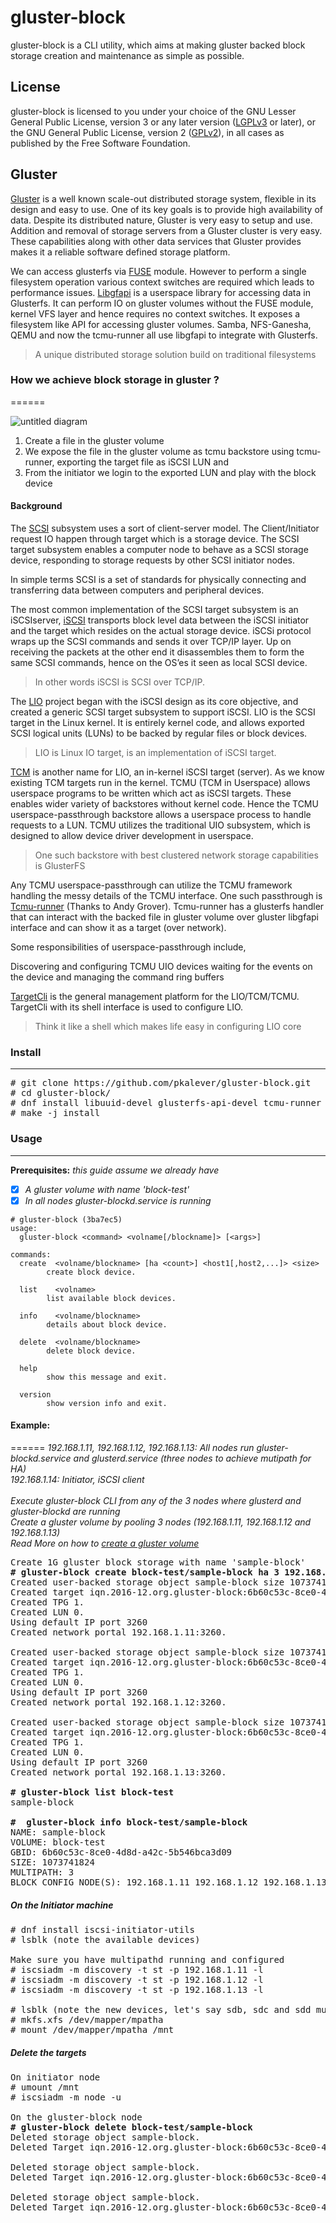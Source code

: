 # gluster-block
gluster-block is a CLI utility, which aims at making gluster backed block
storage creation and maintenance as simple as possible.

## License
gluster-block is licensed to you under your choice of the GNU Lesser General Public License, version 3 or any later version ([LGPLv3](https://opensource.org/licenses/lgpl-3.0.html) or later), or the GNU General Public License, version 2 ([GPLv2](https://opensource.org/licenses/GPL-2.0)), in all cases as published by the Free Software Foundation.

## Gluster
[Gluster](http://gluster.readthedocs.io/en/latest/) is a well known scale-out distributed storage system, flexible in its design and easy to use. One of its key goals is to provide high availability of data. Despite its distributed nature, Gluster is very easy to setup and use. Addition and removal of storage servers from a Gluster cluster is very easy. These capabilities along with other data services that Gluster provides makes it a reliable software defined storage platform.

We can access glusterfs via [FUSE](https://en.wikipedia.org/wiki/Filesystem_in_Userspace) module. However to perform a single filesystem operation various context switches are required which leads to performance issues. [Libgfapi](http://blog.gluster.org/2014/04/play-with-libgfapi-and-its-python-bindings/) is a userspace library for accessing data in Glusterfs. It can perform IO on gluster volumes without the FUSE module, kernel VFS layer and hence requires no context switches. It exposes a filesystem like API for accessing gluster volumes. Samba, NFS-Ganesha, QEMU and now the tcmu-runner all use libgfapi to integrate with Glusterfs.

> A unique distributed storage solution build on traditional filesystems

### How we achieve block storage in gluster ?
======

![untitled diagram](https://cloud.githubusercontent.com/assets/12432241/21478518/235e533c-cb72-11e6-9c5a-e351513a34b7.png)

1. Create a file in the gluster volume
2. We expose the file in the gluster volume as tcmu backstore using tcmu-runner, exporting the target file as iSCSI LUN and
3. From the initiator we login to the exported LUN and play with the block device

#### Background
The [SCSI](http://searchstorage.techtarget.com/definition/SCSI) subsystem uses a sort of client-server model.  The Client/Initiator request IO happen through target which is a storage device. The SCSI target subsystem enables a computer node to behave as a SCSI storage device, responding to storage requests by other SCSI initiator nodes.

In simple terms SCSI is a set of standards for physically connecting and transferring data between computers and peripheral devices.

The most common implementation of the SCSI target subsystem is an iSCSIserver, [iSCSI](http://searchstorage.techtarget.com/definition/iSCSI) transports block level data between the iSCSI initiator and the target which resides on the actual storage device. iSCSi protocol wraps up the SCSI commands and sends it over TCP/IP layer. Up on receiving the packets at the other end it disassembles them to form the same SCSI commands, hence on the OS’es it seen as local SCSI device.

> In other words iSCSI is SCSI over TCP/IP.

The [LIO](http://linux-iscsi.org/wiki/LIO) project began with the iSCSI design as its core objective, and created a generic SCSI target subsystem to support iSCSI. LIO is the SCSI target in the Linux kernel. It is entirely kernel code, and allows exported SCSI logical units (LUNs) to be backed by regular files or block devices.

> LIO is Linux IO target, is an implementation of iSCSI target.

[TCM](https://www.kernel.org/doc/Documentation/target/tcmu-design.txt) is another name for LIO, an in-kernel iSCSI target (server). As we know existing TCM targets run in the kernel. TCMU (TCM in Userspace) allows userspace programs to be written which act as iSCSI targets. These enables wider variety of backstores without kernel code. Hence the TCMU userspace-passthrough backstore allows a userspace process to handle requests to a LUN. TCMU utilizes the traditional UIO subsystem, which is designed to allow device driver development in userspace.

> One such backstore with best clustered network storage capabilities is GlusterFS

Any TCMU userspace-passthrough can utilize the TCMU framework handling the messy details of the TCMU interface.
One such passthrough is [Tcmu-runner](https://github.com/open-iscsi/tcmu-runner) (Thanks to Andy Grover). Tcmu-runner has a glusterfs handler that can interact with the backed file in gluster volume over gluster libgfapi interface and can show it as a target (over network).

Some responsibilities of userspace-passthrough include,

Discovering and configuring TCMU UIO devices
waiting for the events on the device and
managing the command ring buffers

[TargetCli](https://github.com/Datera/targetcli) is the general management platform for the LIO/TCM/TCMU. TargetCli with its shell interface is used to configure LIO.
> Think it like a shell which makes life easy in configuring LIO core

### Install
------
<pre>
# git clone https://github.com/pkalever/gluster-block.git
# cd gluster-block/
# dnf install libuuid-devel glusterfs-api-devel tcmu-runner targetcli (on fedora)
# make -j install
</pre>

### Usage
------
**Prerequisites:** *this guide assume we already have*
- [x] *A gluster volume with name 'block-test'*
- [x] *In all nodes gluster-blockd.service is running*

```script
# gluster-block (3ba7ec5)
usage:
  gluster-block <command> <volname[/blockname]> [<args>]

commands:
  create  <volname/blockname> [ha <count>] <host1[,host2,...]> <size>
        create block device.

  list    <volname>
        list available block devices.

  info    <volname/blockname>
        details about block device.

  delete  <volname/blockname>
        delete block device.

  help
        show this message and exit.

  version
        show version info and exit.
```

#### Example:
======
*192.168.1.11, 192.168.1.12, 192.168.1.13: All nodes run gluster-blockd.service and glusterd.service (three nodes to achieve mutipath for HA)<br>
192.168.1.14: Initiator, iSCSI client<br><br>
Execute gluster-block CLI from any of the 3 nodes where glusterd and gluster-blockd are running <br>
Create a gluster volume by pooling 3 nodes (192.168.1.11, 192.168.1.12 and 192.168.1.13) <br>
Read More on how to [create a gluster volume](https://access.redhat.com/documentation/en-US/Red_Hat_Storage/2.1/html/Administration_Guide/sect-User_Guide-Setting_Volumes-Replicated.html)*

<pre>
Create 1G gluster block storage with name 'sample-block'
<b># gluster-block create block-test/sample-block ha 3 192.168.1.11,192.168.1.12,192.168.1.13 1GiB</b>
Created user-backed storage object sample-block size 1073741824.
Created target iqn.2016-12.org.gluster-block:6b60c53c-8ce0-4d8d-a42c-5b546bca3d09.
Created TPG 1.
Created LUN 0.
Using default IP port 3260
Created network portal 192.168.1.11:3260.

Created user-backed storage object sample-block size 1073741824.
Created target iqn.2016-12.org.gluster-block:6b60c53c-8ce0-4d8d-a42c-5b546bca3d09.
Created TPG 1.
Created LUN 0.
Using default IP port 3260
Created network portal 192.168.1.12:3260.

Created user-backed storage object sample-block size 1073741824.
Created target iqn.2016-12.org.gluster-block:6b60c53c-8ce0-4d8d-a42c-5b546bca3d09.
Created TPG 1.
Created LUN 0.
Using default IP port 3260
Created network portal 192.168.1.13:3260.

<b># gluster-block list block-test</b>
sample-block

<b>#  gluster-block info block-test/sample-block</b>
NAME: sample-block
VOLUME: block-test
GBID: 6b60c53c-8ce0-4d8d-a42c-5b546bca3d09
SIZE: 1073741824
MULTIPATH: 3
BLOCK CONFIG NODE(S): 192.168.1.11 192.168.1.12 192.168.1.13
</pre>

##### On the Initiator machine
<pre>
# dnf install iscsi-initiator-utils
# lsblk (note the available devices)

Make sure you have multipathd running and configured
# iscsiadm -m discovery -t st -p 192.168.1.11 -l
# iscsiadm -m discovery -t st -p 192.168.1.12 -l
# iscsiadm -m discovery -t st -p 192.168.1.13 -l

# lsblk (note the new devices, let's say sdb, sdc and sdd multipath to mpatha)
# mkfs.xfs /dev/mapper/mpatha
# mount /dev/mapper/mpatha /mnt
</pre>

##### Delete the targets
<pre>
On initiator node
# umount /mnt
# iscsiadm -m node -u

On the gluster-block node
<b># gluster-block delete block-test/sample-block</b>
Deleted storage object sample-block.
Deleted Target iqn.2016-12.org.gluster-block:6b60c53c-8ce0-4d8d-a42c-5b546bca3d09.

Deleted storage object sample-block.
Deleted Target iqn.2016-12.org.gluster-block:6b60c53c-8ce0-4d8d-a42c-5b546bca3d09.

Deleted storage object sample-block.
Deleted Target iqn.2016-12.org.gluster-block:6b60c53c-8ce0-4d8d-a42c-5b546bca3d09.
</pre>
